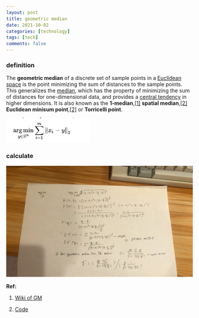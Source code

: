 ```yaml
---
layout: post
title: geometric median
date: 2021-10-02
categories: [technology]
tags: [tech]
comments: false
---
```


### definition

The **geometric median** of a discrete set of sample points in a [Euclidean space](https://en.wikipedia.org/wiki/Euclidean_space) is the point minimizing the sum of distances to the sample points. This generalizes the [median](https://en.wikipedia.org/wiki/Median), which has the property of minimizing the sum of distances for one-dimensional data, and provides a [central tendency](https://en.wikipedia.org/wiki/Central_tendency) in higher dimensions. It is also known as the **1-median**,[[1\]](https://en.wikipedia.org/wiki/Geometric_median#cite_note-1) **spatial median**,[[2\]](https://en.wikipedia.org/wiki/Geometric_median#cite_note-dksw-2) **Euclidean minisum point**,[[2\]](https://en.wikipedia.org/wiki/Geometric_median#cite_note-dksw-2) or **Torricelli point**.



![Gradient Descent](../images/gm.png)



### calculate

![Gradient Descent](../images/gmc.png)



**Ref:**

1. [Wiki of GM](https://en.wikipedia.org/wiki/Geometric_median)

2. [Code](http://yuchenspace.info/geometry/)

   